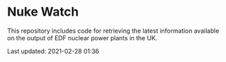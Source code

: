 # Nuke Watch

This repository includes code for retrieving the latest information available on the output of EDF nuclear power plants in the UK.

Last updated: 2021-02-28 01:36